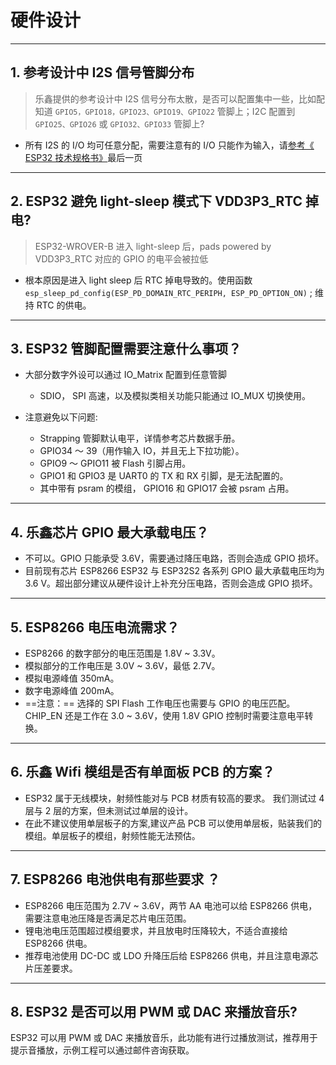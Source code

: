 # 硬件设计

<style>
body {counter-reset: h2}
  h2 {counter-reset: h3}
  h2:before {counter-increment: h2; content: counter(h2) ". "}
  h3:before {counter-increment: h3; content: counter(h2) "." counter(h3) ". "}
  h2.nocount:before, h3.nocount:before, { content: ""; counter-increment: none }
</style>

---

## 参考设计中 I2S 信号管脚分布

> 乐鑫提供的参考设计中 I2S 信号分布太散，是否可以配置集中⼀些，⽐如配知道 `GPIO5，GPIO18，GPIO23、GPIO19、GPIO22` 管脚上；I2C 配置到 `GPIO25、GPIO26` 或 `GPIO32、GPIO33` 管脚上?

- 所有 I2S 的 I/O 均可任意分配，需要注意有的 I/O 只能作为输⼊，请[参考《 ESP32 技术规格书》](https://www.espressif.com/sites/default/files/documentation/esp32_datasheet_cn.pdf)最后⼀⻚

---

## ESP32 避免 light-sleep 模式下 VDD3P3_RTC 掉电?

> ESP32-WROVER-B 进⼊ light-sleep 后，pads powered by VDD3P3_RTC 对应的 GPIO 的电平会被拉低

- 根本原因是进⼊ light sleep 后 RTC 掉电导致的。使⽤函数 `esp_sleep_pd_config(ESP_PD_DOMAIN_RTC_PERIPH, ESP_PD_OPTION_ON)` ; 维持 RTC 的供电。

---

## ESP32 管脚配置需要注意什么事项？

- 大部分数字外设可以通过 IO_Matrix 配置到任意管脚
  -  SDIO， SPI 高速，以及模拟类相关功能只能通过 IO_MUX 切换使用。

- 注意避免以下问题:
  - Strapping 管脚默认电平，详情参考芯片数据手册。
  - GPIO34 〜 39（⽤作输⼊ IO，并且无上下拉功能）。
  - GPIO9 〜 GPIO11 被 Flash 引脚占⽤。
  - GPIO1 和 GPIO3 是 UART0 的 TX 和 RX 引脚，是⽆法配置的。
  - 其中带有 psram 的模组， GPIO16 和 GPIO17 会被 psram 占⽤。

---

## 乐鑫芯片 GPIO 最大承载电压？

- 不可以。GPIO 只能承受 3.6V，需要通过降压电路，否则会造成 GPIO 损坏。
- 目前现有芯片 ESP8266 ESP32 与 ESP32S2 各系列 GPIO 最大承载电压均为 3.6 V。超出部分建议从硬件设计上补充分压电路，否则会造成 GPIO 损坏。

---

## ESP8266 电压电流需求？

- ESP8266 的数字部分的电压范围是 1.8V ~ 3.3V。
- 模拟部分的⼯作电压是 3.0V ~ 3.6V，最低 2.7V。
- 模拟电源峰值 350mA。
- 数字电源峰值 200mA。
- ==注意：== 选择的 SPI Flash ⼯作电压也需要与 GPIO 的电压匹配。CHIP_EN 还是⼯作在 3.0 ~ 3.6V，使⽤ 1.8V GPIO 控制时需要注意电平转换。

---

## 乐鑫 Wifi 模组是否有单面板 PCB 的方案？

- ESP32 属于无线模块，射频性能对与 PCB 材质有较高的要求。 我们测试过 4 层与 2 层的方案，但未测试过单层的设计。
- 在此不建议使用单层板子的方案,建议产品 PCB 可以使用单层板，贴装我们的模组。单层板子的模组，射频性能无法预估。

---

## ESP8266 电池供电有那些要求 ？

- ESP8266 电压范围为 2.7V ~ 3.6V，两节 AA 电池可以给 ESP8266 供电，需要注意电池压降是否满足芯片电压范围。
- 锂电池电压范围超过模组要求，并且放电时压降较⼤，不适合直接给 ESP8266 供电。
- 推荐电池使⽤ DC-DC 或 LDO 升降压后给 ESP8266 供电，并且注意电源芯片压差要求。

---

## ESP32 是否可以用 PWM 或 DAC 来播放音乐?

ESP32 可以用 PWM 或 DAC 来播放音乐，此功能有进行过播放测试，推荐用于提示音播放，示例工程可以通过邮件咨询获取。
